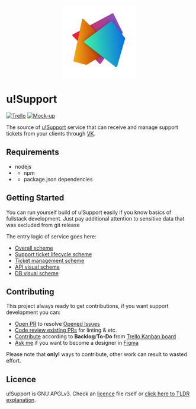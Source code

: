<p align="center">
    <img width="200px" src="client/src/assets/usupport.svg">
</p>

# u!Support
[![Trello](https://img.shields.io/badge/Kanban-Trello-blue)](https://trello.com/b/JeoW7mcJ/ticket-support)
[![Mock-up](https://img.shields.io/badge/Deisgn-Figma-blueviolet)](https://www.figma.com/community/file/1035478821080046624/u!Support-Frontend-mock-ups)

The source of [u!Support](https://github.com/P2LOVE/saas-vk-ticket-support) service that can receive and manage support tickets from your clients through [VK](https://vk.com/).

## Requirements

- nodejs
- - npm
- - package.json dependencies

## Getting Started

You can run yourself build of u!Support easily if you know basics of fullstack development. Just pay additional attention to sensitive data that was excluded from git release

The entry logic of service goes here:
- [Overall scheme](https://www.figma.com/file/AO3cl1ZXa3atWu8OXfDZ3M/Total-Scheme)
- [Support ticket lifecycle scheme](https://www.figma.com/file/rLIauTHMdFybH5V3cQ4s2s/Ticket-lifetcycle-scheme)
- [Ticket management scheme](https://www.figma.com/file/wheq3NbwjeEM3E7agVS1yR/Actions-with-ticket-scheme)
- [API visual scheme]()
- [DB visual scheme]()

## Contributing

This project always ready to get contributions, if you want support development you can:
- [Open PR](https://github.com/P2LOVE/saas-vk-ticket-support/compare) to resolve [Opened Issues](https://github.com/P2LOVE/saas-vk-ticket-support/issues)
- [Code review existing PRs](https://github.com/P2LOVE/saas-vk-ticket-support/pulls) for linting & etc.
- [Contribute](https://github.com/P2LOVE/saas-vk-ticket-support/compare) according to **Backlog**/**To-Do** from [Trello Kanban board](https://trello.com/b/JeoW7mcJ/ticket-support)
- [Ask me](mailto:p2love.loli@gmail.com) if you want to become a designer in [Figma](https://www.figma.com/community/file/1035478821080046624/u!Support-Frontend-mock-ups)

Please note that **only!** ways to contribute, other work can result to wasted effort.

## Licence

u!Support is GNU APGLv3. Check an [licence](LICENSE) file itself or [click here to TLDR explanation](https://tldrlegal.com/license/gnu-affero-general-public-license-v3-(agpl-3.0)).
